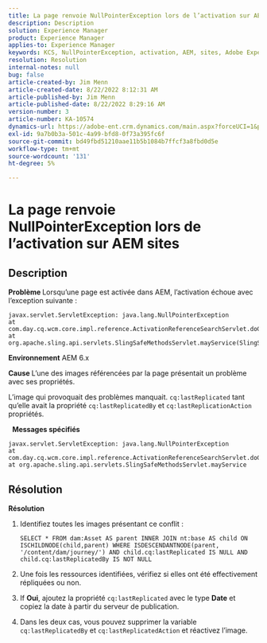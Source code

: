 ```yaml
---
title: La page renvoie NullPointerException lors de l’activation sur AEM sites
description: Description
solution: Experience Manager
product: Experience Manager
applies-to: Experience Manager
keywords: KCS, NullPointerException, activation, AEM, sites, Adobe Experience Manager, 6.x
resolution: Resolution
internal-notes: null
bug: false
article-created-by: Jim Menn
article-created-date: 8/22/2022 8:12:31 AM
article-published-by: Jim Menn
article-published-date: 8/22/2022 8:29:16 AM
version-number: 3
article-number: KA-10574
dynamics-url: https://adobe-ent.crm.dynamics.com/main.aspx?forceUCI=1&pagetype=entityrecord&etn=knowledgearticle&id=3420272b-f221-ed11-b83e-0022480866ad
exl-id: 9a7b0b3a-501c-4a99-bfd8-0f73a395fc6f
source-git-commit: bd49fbd51210aae11b5b1084b7ffcf3a8fbd0d5e
workflow-type: tm+mt
source-wordcount: '131'
ht-degree: 5%

---
```


# La page renvoie NullPointerException lors de l’activation sur AEM sites

## Description


<b>Problème </b>
Lorsqu’une page est activée dans AEM, l’activation échoue avec l’exception suivante :


```
javax.servlet.ServletException: java.lang.NullPointerException
at com.day.cq.wcm.core.impl.reference.ActivationReferenceSearchServlet.doGet(ActivationReferenceSearchServlet.java:175)
at org.apache.sling.api.servlets.SlingSafeMethodsServlet.mayService(SlingSafeMethodsServlet.java:269)
```


<b>Environnement</b>
AEM 6.x

<b>Cause </b>
L’une des images référencées par la page présentait un problème avec ses propriétés.

L’image qui provoquait des problèmes manquait. `cq:lastReplicated` tant qu’elle avait la propriété `cq:lastReplicatedBy` et `cq:lastReplicationAction` propriétés.

 
<b>Messages spécifiés</b>


```
javax.servlet.ServletException: java.lang.NullPointerException
at com.day.cq.wcm.core.impl.reference.ActivationReferenceSearchServlet.doGet
at org.apache.sling.api.servlets.SlingSafeMethodsServlet.mayService
```



## Résolution


<b>Résolution</b>

1. Identifiez toutes les images présentant ce conflit :

   ```
   SELECT * FROM dam:Asset AS parent INNER JOIN nt:base AS child ON ISCHILDNODE(child,parent) WHERE ISDESCENDANTNODE(parent, '/content/dam/journey/') AND child.cq:lastReplicated IS NULL AND child.cq:lastReplicatedBy IS NOT NULL
   ```

2. Une fois les ressources identifiées, vérifiez si elles ont été effectivement répliquées ou non.
3. If <b>Oui</b>, ajoutez la propriété `cq:lastReplicated` avec le type <b>Date</b> et copiez la date à partir du serveur de publication.
4. Dans les deux cas, vous pouvez supprimer la variable `cq:lastReplicatedBy` et `cq:lastReplicatedAction` et réactivez l’image.

